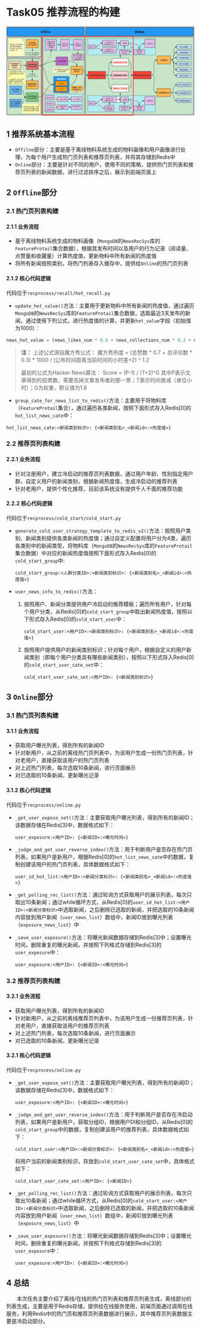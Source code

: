 # Task05 推荐流程的构建

![推荐系统流程构建](images/ch05/01-build-news-rec-system-process.png)

## 1 推荐系统基本流程
- `Offilne`部分：主要是基于离线物料系统生成的物料画像和用户画像进行处理，为每个用户生成热门页列表和推荐页列表，并将其存储到Redis中
- `Online`部分：主要是针对不同的用户，使用不同的策略，提供热门页列表和推荐页列表的新闻数据，进行过滤排序之后，展示到前端页面上

## 2 `Offline`部分

### 2.1 热门页列表构建

#### 2.1.1 业务流程
- 基于离线物料系统生成的物料画像（`MongoDB`的`NewsRecSys`库的`FeatureProtail`集合数据），根据其发布时间以及用户的行为记录（阅读量、点赞量和收藏量）计算热度值，更新物料中所有新闻的热度值
- 将所有新闻按照类别，将热门列表存入缓存中，提供给`Online`的热门页列表

#### 2.1.2 核心代码逻辑
代码位于`recprocess/recall/hot_recall.py`
- `update_hot_value()`方法：主要用于更新物料中所有新闻的热度值，通过遍历`MongoDB`的`NewsRecSys`库的`FeatureProtail`集合数据，选取最近3天发布的新闻，通过使用下列公式，进行热度值的计算，并更新`hot_value`字段（初始值为1000）：
```python
news_hot_value = (news_likes_num * 0.6 + news_collections_num * 0.3 + news_read_num * 0.1) * 10 / (1 + time_hour_diff / 72)
```

> **注：**
> 上述公式源自魔方秀公式：
> 魔方秀热度 = (总赞数 * 0.7 + 总评论数 * 0.3) * 1000 / (公布时间距离当前时间的小时差+2) ^ 1.2
> 
> 最初的公式为Hacker News算法：
> Score = (P-1) / (T+2)^G
> 其中P表示文章得到的投票数，需要去掉文章发布者的那一票；T表示时间衰减（单位小时）；G为权重，默认值为1.8

- `group_cate_for_news_list_to_redis()`方法：主要用于将物料库（`FeatureProtail`集合），通过遍历各类新闻，按照下面形式存入Redis[0]的`hot_list_news_cate`中：
```
hot_list_news_cate:<新闻类别标识>: {<新闻类别名>_<新闻id>:<热度值>}
```

### 2.2 推荐页列表构建

#### 2.2.1 业务流程
- 针对注册用户，建立冷启动的推荐页列表数据，通过用户年龄、性别指定用户群，自定义用户的新闻类别，根据新闻热度值，生成冷启动的推荐列表
- 针对老用户，提供个性化推荐，目前该系统没有提供千人千面的推荐功能

#### 2.2.2 核心代码逻辑
代码位于`recprocess/cold_start/cold_start.py`
- `generate_cold_user_strategy_templete_to_redis_v2()`方法：按照用户类别、新闻类别提供各类新闻的热度值；通过自定义配置将用户分为4类，遍历各类别中的新闻类型，将物料库（`MongoDB`的`NewsRecSys`库的`FeatureProtail`集合数据）中对应的新闻热度值按照下面形式存入Redis[0]的`cold_start_group`中:
    ```
    cold_start_group:<人群分类ID>:<新闻类别标识>: {<新闻类别名>_<新闻id>:<热度值>}
    ```

- `user_news_info_to_redis()`方法：
  1. 按照用户、新闻分类提供用户冷启动的推荐模板；遍历所有用户，针对每个用户分类，从Redis[0]的`cold_start_group`中取出新闻热度值，按照以下形式存入Redis[0]的`cold_start_user`中：
        ```
        cold_start_user:<用户ID>:<新闻类别标识>: {<新闻类别名>_<新闻id>:<热度值>}
        ```
  2. 按照用户提供用户的新闻类别标识；针对每个用户，根据自定义的用户新闻类别（即每个用户分类具有哪些新闻类别），按照以下形式存入Redis[0]的`cold_start_user_cate_set`中：
        ```
        cold_start_user_cate_set:<用户ID>: {<新闻类别标识>}
        ```

## 3 `Online`部分

### 3.1 热门页列表构建

#### 3.1.1 业务流程
- 获取用户曝光列表，得到所有的新闻ID
- 针对新用户，从之前的离线热门页列表中，为该用户生成一份热门页列表，针对老用户，直接获取该用户的热门页列表
- 对上述热门列表，每次选取10条新闻，进行页面展示
- 对已选取的10条新闻，更新曝光记录

#### 3.1.2 核心代码逻辑
代码位于`recprocess/online.py`
- `_get_user_expose_set()`方法：主要获取用户曝光列表，得到所有的新闻ID；该数据存储在Redis[3]中，数据格式如下：
    ```
    user_exposure:<用户ID>: {<新闻ID>:<曝光时间>} 
    ```
  
- `_judge_and_get_user_reverse_index()`方法：用于判断用户是否存在热门页列表，如果用户是新用户，根据Redis[0]的`hot_list_news_cate`中的数据，复制创建该用户的热门页列表，具体数据格式如下：
    ```
    user_id_hot_list:<用户ID>:<新闻分类标识>: {<新闻类别名>_<新闻id>:<热度值>}
    ```
- `_get_polling_rec_list()`方法：通过轮询方式获取用户的展示列表，每次只取出10条新闻；通过while循环方式，从Redis[0]的`user_id_hot_list:<用户ID>:<新闻分类标识>`中选取新闻，之后删除已选取的新闻，并把选取的10条新闻内容放到用户新闻（`user_news_list`）数组中，新闻ID放到曝光列表（`exposure_news_list`）中
  
- `_save_user_exposure()`方法：将曝光新闻数据存储到Redis[3]中；设置曝光时间，删除重复的曝光新闻，并按照下列格式存储到Redis[3]的`user_exposure`中：
    ```
    user_exposure:<用户ID>: {<新闻ID>:<曝光时间>} 
    ```

### 3.2 推荐页列表构建

#### 3.2.1 业务流程
- 获取用户曝光列表，得到所有的新闻ID
- 针对新用户，从之前的离线推荐页列表中，为该用户生成一份推荐页列表，针对老用户，直接获取该用户的推荐页列表
- 对上述热门列表，每次选取10条新闻，进行页面展示
- 对已选取的10条新闻，更新曝光记录

#### 3.2.1 核心代码逻辑
代码位于`recprocess/online.py`
- `_get_user_expose_set()`方法：主要获取用户曝光列表，得到所有的新闻ID；该数据存储在Redis[3]中，数据格式如下：
    ```
    user_exposure:<用户ID>: {<新闻ID>:<曝光时间>} 
    ```

- `_judge_and_get_user_reverse_index()`方法：用于判断用户是否存在冷启动列表，如果用户是新用户，获取分组ID，根据用户DI和分组ID，从Redis[0]的`cold_start_group`中的数据，复制创建该用户的推荐列表，具体数据格式如下：
    ```
    cold_start_user:<用户ID>:<新闻分类标识>: {<新闻类别名>_<新闻id>:<热度值>}
    ```
    将用户当前的新闻类别标识，存放到`cold_start_user_cate_set`中，具体格式如下：
    ```
    cold_start_user_cate_set:<用户ID>: {<新闻ID>}
    ```

- `_get_polling_rec_list()`方法：通过轮询方式获取用户的展示列表，每次只取出10条新闻；通过while循环方式，从Redis[0]的`cold_start_user:<用户ID>:<新闻分类标识>`中选取新闻，之后删除已选取的新闻，并把选取的10条新闻内容放到用户新闻（`user_news_list`）数组中，新闻ID放到曝光列表（`exposure_news_list`）中

- `_save_user_exposure()`方法：将曝光新闻数据存储到Redis[3]中；设置曝光时间，删除重复的曝光新闻，并按照下列格式存储到Redis[3]的`user_exposure`中：
    ```
    user_exposure:<用户ID>: {<新闻ID>:<曝光时间>} 
    ```

## 4 总结
&emsp;&emsp;本次任务主要介绍了离线/在线的热门页列表和推荐页列表生成，离线部分的列表生成，主要是用于Redis存储，提供给在线服务使用，前端页面通过调用在线服务，利用Redis中的热门页和推荐页列表数据进行展示，其中推荐页列表数据主要是冷启动部分。